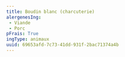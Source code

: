 ```yaml
---
title: Boudin blanc (charcuterie)
alergenesIng:
 - Viande
 - Porc
pFrais: True
ingType: animaux
uuid: 69653afd-7c73-41dd-931f-2bac71374a4b
---
```

